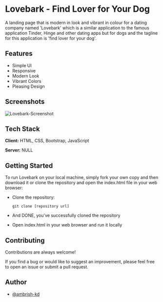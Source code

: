 
# Lovebark - Find Lover for Your Dog

A landing page that is modern in look and vibrant in colour for a dating company named 'Lovebark' which is a similar application to the famous application Tinder, Hinge and other dating apps but for dogs and the tagline for this application is 'find lover for your dog'.

## Features

- Simple UI
- Responsive
- Modern Look
- Vibrant Colors
- Pleasing Design

## Screenshots

![Lovebark-Screenshot](https://github.com/ambrish-kd/Lovebark/assets/90711457/ca2bf8cc-4e13-45d1-9a9a-2491c57d991a)

## Tech Stack

**Client:** HTML, CSS, Bootstrap, JavaScript

**Server:** NULL

## Getting Started

To run Lovebark on your local machine, simply fork your own copy and then download it or clone the repository and open the index.html file in your web browser:

- Clone the repository:

    ```
    git clone [repository url]
    ```  
- And DONE, you've successfully cloned the repository
- Open index.html in your web browser and run it locally

## Contributing

Contributions are always welcome!

If you find a bug or would like to suggest an improvement, please feel free to open an issue or submit a pull request.

## Author

- [@ambrish-kd](https://github.com/ambrish-kd)
